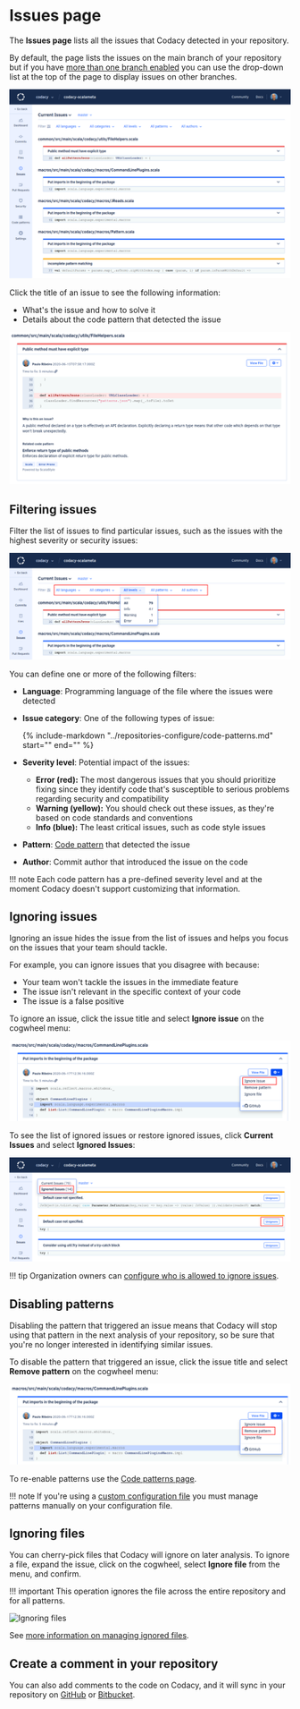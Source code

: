 # Issues page

The **Issues page** lists all the issues that Codacy detected in your repository.

By default, the page lists the issues on the main branch of your repository but if you have [more than one branch enabled](../repositories-configure/managing-branches.md) you can use the drop-down list at the top of the page to display issues on other branches.

![Issues page](images/issues.png)

Click the title of an issue to see the following information:

-   What's the issue and how to solve it
-   Details about the code pattern that detected the issue

![Issue details](images/issues-detail.png)

## Filtering issues

Filter the list of issues to find particular issues, such as the issues with the highest severity or security issues:

![Filtering issues](images/issues-filter.png)

You can define one or more of the following filters:

-   **Language**: Programming language of the file where the issues were detected

-   **Issue category**: One of the following types of issue:

    {%
        include-markdown "../repositories-configure/code-patterns.md"
        start="<!--categories-start-->"
        end="<!--categories-end-->"
    %}

-   **Severity level**: Potential impact of the issues:

    -   **Error (red):** The most dangerous issues that you should prioritize fixing since they identify code that's susceptible to serious problems regarding security and compatibility
    -   **Warning (yellow):** You should check out these issues, as they're based on code standards and conventions
    -   **Info (blue):** The least critical issues, such as code style issues

-   **Pattern**: [Code pattern](../repositories-configure/code-patterns.md) that detected the issue

-   **Author**: Commit author that introduced the issue on the code

!!! note
    Each code pattern has a pre-defined severity level and at the moment Codacy doesn't support customizing that information.

## Ignoring issues

Ignoring an issue hides the issue from the list of issues and helps you focus on the issues that your team should tackle.

For example, you can ignore issues that you disagree with because:

-   Your team won't tackle the issues in the immediate feature
-   The issue isn't relevant in the specific context of your code
-   The issue is a false positive

To ignore an issue, click the issue title and select **Ignore issue** on the cogwheel menu:

![Ignoring an issue](images/issues-ignore.png)

To see the list of ignored issues or restore ignored issues, click **Current Issues** and select **Ignored Issues**:

![Restoring an ignored issue](images/issues-unignore.png)

!!! tip
    Organization owners can [configure who is allowed to ignore issues](../organizations/roles-and-permissions-for-synced-organizations.md#configure-ignore-issues).

## Disabling patterns

Disabling the pattern that triggered an issue means that Codacy will stop using that pattern in the next analysis of your repository, so be sure that you're no longer interested in identifying similar issues.

To disable the pattern that triggered an issue, click the issue title and select **Remove pattern** on the cogwheel menu:

![Disabling a pattern](images/issues-disable-pattern.png)

To re-enable patterns use the [Code patterns page](../repositories-configure/code-patterns.md).

!!! note
    If you're using a [custom configuration file](../repositories-configure/code-patterns.md#using-your-own-tool-configuration-files) you must manage patterns manually on your configuration file.

## Ignoring files

You can cherry-pick files that Codacy will ignore on later analysis. To ignore a file, expand the issue, click on the cogwheel, select **Ignore file** from the menu, and confirm.

!!! important
    This operation ignores the file across the entire repository and for all patterns.

![Ignoring files](images/issues-ignoring-files.gif)

See [more information on managing ignored files](../repositories-configure/ignoring-files.md).

## Create a comment in your repository

You can also add comments to the code on Codacy, and it will sync in your repository on [GitHub](../repositories-configure/integrations/github-integration.md) or [Bitbucket](../repositories-configure/integrations/bitbucket-integration.md).

